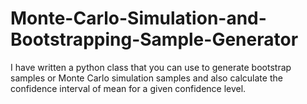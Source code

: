 # Monte-Carlo-Simulation-and-Bootstrapping-Sample-Generator
I have written a python class that you can use to generate bootstrap samples or Monte Carlo simulation samples and also calculate the confidence interval of mean for a given confidence level.
